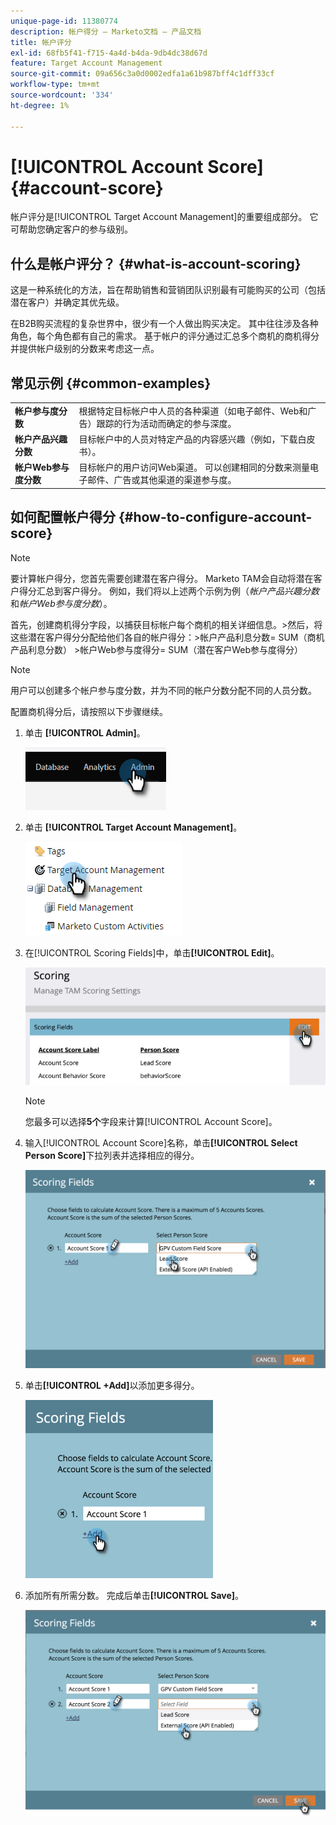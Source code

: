 ```yaml
---
unique-page-id: 11380774
description: 帐户得分 — Marketo文档 — 产品文档
title: 帐户评分
exl-id: 68fb5f41-f715-4a4d-b4da-9db4dc38d67d
feature: Target Account Management
source-git-commit: 09a656c3a0d0002edfa1a61b987bff4c1dff33cf
workflow-type: tm+mt
source-wordcount: '334'
ht-degree: 1%

---
```


# [!UICONTROL Account Score] {#account-score}

帐户评分是[!UICONTROL Target Account Management]的重要组成部分。 它可帮助您确定客户的参与级别。

## 什么是帐户评分？ {#what-is-account-scoring}

这是一种系统化的方法，旨在帮助销售和营销团队识别最有可能购买的公司（包括潜在客户）并确定其优先级。

在B2B购买流程的复杂世界中，很少有一个人做出购买决定。 其中往往涉及各种角色，每个角色都有自己的需求。 基于帐户的评分通过汇总多个商机的商机得分并提供帐户级别的分数来考虑这一点。

## 常见示例 {#common-examples}

<table>
 <tbody>
  <tr>
   <td><strong>帐户参与度分数</strong></td>
   <td>根据特定目标帐户中人员的各种渠道（如电子邮件、Web和广告）跟踪的行为活动而确定的参与深度。</td>
  </tr>
  <tr>
   <td><strong>帐户产品兴趣分数</strong></td>
   <td>目标帐户中的人员对特定产品的内容感兴趣（例如，下载白皮书）。</td>
  </tr>
  <tr>
   <td><strong>帐户Web参与度分数</strong></td>
   <td>目标帐户的用户访问Web渠道。 可以创建相同的分数来测量电子邮件、广告或其他渠道的渠道参与度。</td>
  </tr>
 </tbody>
</table>

## 如何配置帐户得分 {#how-to-configure-account-score}

>[!NOTE]
>
>要计算帐户得分，您首先需要创建潜在客户得分。 Marketo TAM会自动将潜在客户得分汇总到客户得分。 例如，我们将以上述两个示例为例（_帐户产品兴趣分数_&#x200B;和&#x200B;_帐户Web参与度分数_）。
>
>首先，创建商机得分字段，以捕获目标帐户每个商机的相关详细信息。
>&#x200B;>然后，将这些潜在客户得分分配给他们各自的帐户得分：
>&#x200B;>帐户产品利息分数= SUM（商机产品利息分数）
>&#x200B;>帐户Web参与度得分= SUM（潜在客户Web参与度得分）

>[!NOTE]
>
>用户可以创建多个帐户参与度分数，并为不同的帐户分数分配不同的人员分数。

配置商机得分后，请按照以下步骤继续。

1. 单击 **[!UICONTROL Admin]**。

   ![](assets/account-score-1.png)

1. 单击 **[!UICONTROL Target Account Management]**。

   ![](assets/account-score-2.png)

1. 在[!UICONTROL Scoring Fields]中，单击&#x200B;**[!UICONTROL Edit]**。

   ![](assets/account-score-3.png)

   >[!NOTE]
   >
   >您最多可以选择&#x200B;**5个**&#x200B;字段来计算[!UICONTROL Account Score]。

1. 输入[!UICONTROL Account Score]名称，单击&#x200B;**[!UICONTROL Select Person Score]**&#x200B;下拉列表并选择相应的得分。

   ![](assets/account-score-4.png)

1. 单击&#x200B;**[!UICONTROL +Add]**&#x200B;以添加更多得分。

   ![](assets/account-score-5.png)

1. 添加所有所需分数。 完成后单击&#x200B;**[!UICONTROL Save]**。

   ![](assets/account-score-6.png)
